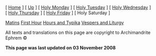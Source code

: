 \[ [Home](index.md) \] \[ [Up](holyweek.md) \] \[ [Holy Monday](holyMon.md) \] \[ [Holy Tuesday](holyTues.md) \] \[ [Holy Wednesday](holyWed.md) \] \[ [Holy Thursday](holyThu.md) \] \[ [Holy Friday](holyFri.md) \] \[ Holy Saturday \]

[Matins](HWSat-M.md)
[First Hour](HWSat01hr.md)
[Hours and Typika](HWSat-Hrs.md)
[Vespers and Liturgy](HWSat-V.md)

All texts and translations on this page are copyright to
Archimandrite Ephrem ©

**This page was last updated on 03 November 2008**

